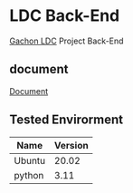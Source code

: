 # LDC Back-End
[Gachon LDC](https://github.com/Gachon-LDC) Project Back-End

## document
[Document](https://github.com/Gachon-LDC/.github/wiki/doc_backend)

## Tested Envirorment

| Name   | Version |
| ------ | ------- |
| Ubuntu | 20.02   |
| python | 3.11    |
